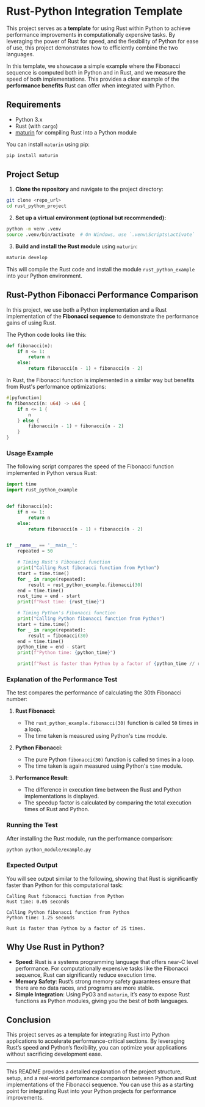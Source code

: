# Rust-Python Integration Template

This project serves as a **template** for using Rust within Python to achieve performance improvements in
computationally expensive tasks. By leveraging the power of Rust for speed, and the flexibility of Python for ease of
use, this project demonstrates how to efficiently combine the two languages.

In this template, we showcase a simple example where the Fibonacci sequence is computed both in Python and in Rust, and
we measure the speed of both implementations. This provides a clear example of the **performance benefits** Rust can
offer when integrated with Python.

## Requirements

- Python 3.x
- Rust (with `cargo`)
- [maturin](https://github.com/PyO3/maturin) for compiling Rust into a Python module

You can install `maturin` using pip:

```bash
pip install maturin
```

## Project Setup

1. **Clone the repository** and navigate to the project directory:

```bash
git clone <repo_url>
cd rust_python_project
```

2. **Set up a virtual environment (optional but recommended):**

```bash
python -m venv .venv
source .venv/bin/activate  # On Windows, use `.venv\Scripts\activate`
```

3. **Build and install the Rust module** using `maturin`:

```bash
maturin develop
```

This will compile the Rust code and install the module `rust_python_example` into your Python environment.

## Rust-Python Fibonacci Performance Comparison

In this project, we use both a Python implementation and a Rust implementation of the **Fibonacci sequence** to
demonstrate the performance gains of using Rust.

The Python code looks like this:

```python
def fibonacci(n):
    if n <= 1:
        return n
    else:
        return fibonacci(n - 1) + fibonacci(n - 2)
```

In Rust, the Fibonacci function is implemented in a similar way but benefits from Rust's performance optimizations:

```rust
#[pyfunction]
fn fibonacci(n: u64) -> u64 {
    if n <= 1 {
        n
    } else {
        fibonacci(n - 1) + fibonacci(n - 2)
    }
}
```

### Usage Example

The following script compares the speed of the Fibonacci function implemented in Python versus Rust:

```python
import time
import rust_python_example


def fibonacci(n):
    if n <= 1:
        return n
    else:
        return fibonacci(n - 1) + fibonacci(n - 2)


if __name__ == '__main__':
    repeated = 50

    # Timing Rust's Fibonacci function
    print("Calling Rust fibonacci function from Python")
    start = time.time()
    for _ in range(repeated):
        result = rust_python_example.fibonacci(30)
    end = time.time()
    rust_time = end - start
    print(f"Rust time: {rust_time}")

    # Timing Python's Fibonacci function
    print("Calling Python fibonacci function from Python")
    start = time.time()
    for _ in range(repeated):
        result = fibonacci(30)
    end = time.time()
    python_time = end - start
    print(f"Python time: {python_time}")

    print(f"Rust is faster than Python by a factor of {python_time // rust_time} times.")
```

### Explanation of the Performance Test

The test compares the performance of calculating the 30th Fibonacci number:

1. **Rust Fibonacci**:
    - The `rust_python_example.fibonacci(30)` function is called `50` times in a loop.
    - The time taken is measured using Python's `time` module.

2. **Python Fibonacci**:
    - The pure Python `fibonacci(30)` function is called `50` times in a loop.
    - The time taken is again measured using Python's `time` module.

3. **Performance Result**:
    - The difference in execution time between the Rust and Python implementations is displayed.
    - The speedup factor is calculated by comparing the total execution times of Rust and Python.

### Running the Test

After installing the Rust module, run the performance comparison:

```bash
python python_module/example.py
```

### Expected Output

You will see output similar to the following, showing that Rust is significantly faster than Python for this
computational task:

```
Calling Rust fibonacci function from Python
Rust time: 0.05 seconds

Calling Python fibonacci function from Python
Python time: 1.25 seconds

Rust is faster than Python by a factor of 25 times.
```

## Why Use Rust in Python?

- **Speed**: Rust is a systems programming language that offers near-C level performance. For computationally expensive
  tasks like the Fibonacci sequence, Rust can significantly reduce execution time.
- **Memory Safety**: Rust’s strong memory safety guarantees ensure that there are no data races, and programs are more
  stable.
- **Simple Integration**: Using PyO3 and `maturin`, it’s easy to expose Rust functions as Python modules, giving you the
  best of both languages.

## Conclusion

This project serves as a template for integrating Rust into Python applications to accelerate performance-critical
sections. By leveraging Rust’s speed and Python’s flexibility, you can optimize your applications without sacrificing
development ease.

---

This README provides a detailed explanation of the project structure, setup, and a real-world performance comparison
between Python and Rust implementations of the Fibonacci sequence. You can use this as a starting point for integrating
Rust into your Python projects for performance improvements.